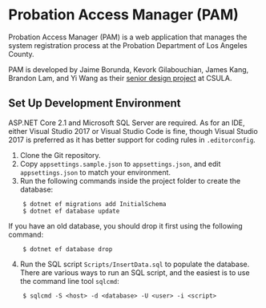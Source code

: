 # Probation Access Manager (PAM)

Probation Access Manager (PAM) is a web application that manages the system registration process at the Probation
Department of Los Angeles County.

PAM is developed by Jaime Borunda, Kevork Gilabouchian, James Kang, Brandon Lam, and Yi Wang as their
[senior design project](https://csns.calstatela.edu/department/cs/project/view?id=6636013) at CSULA.

## Set Up Development Environment

ASP.NET Core 2.1 and Microsoft SQL Server are required. As for an IDE, either Visual Studio 2017 or Visual Studio
Code is fine, though Visual Studio 2017 is preferred as it has better support for coding rules in `.editorconfig`.

1. Clone the Git repository.
2. Copy `appsettings.sample.json` to `appsettings.json`, and edit `appsettings.json` to match your environment.
3. Run the following commands inside the project folder to create the database:
```
    $ dotnet ef migrations add InitialSchema
    $ dotnet ef database update
```
If you have an old database, you should drop it first using the following command:
```
    $ dotnet ef database drop
```
4. Run the SQL script `Scripts/InsertData.sql` to populate the database. There are various ways to run an SQL
script, and the easiest is to use the command line tool `sqlcmd`:
```
    $ sqlcmd -S <host> -d <database> -U <user> -i <script>
```
